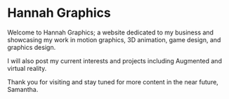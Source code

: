 # Hannah Graphics

Welcome to Hannah Graphics; a website dedicated to my business and showcasing my work in motion graphics, 3D animation, game design, and graphics design.

I will also post my current interests and projects including Augmented and virtual reality.

Thank you for visiting and stay tuned for more content in the near future,
Samantha.
